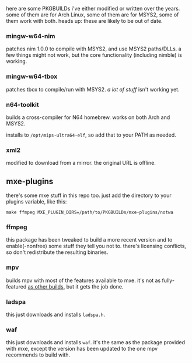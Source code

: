 here are some PKGBUILDs i've either modified or written over the years.
some of them are for Arch Linux, some of them are for MSYS2,
some of them work with both.
heads up: these are likely to be out of date.

### mingw-w64-nim

patches nim 1.0.0 to compile with MSYS2, and use MSYS2 paths/DLLs.
a few things might not work, but the core functionality
(including nimble) is working.

### mingw-w64-tbox

patches tbox to compile/run with MSYS2.
*a lot of stuff* isn't working yet.

### n64-toolkit

builds a cross-compiler for N64 homebrew.
works on both Arch and MSYS2.

installs to `/opt/mips-ultra64-elf`, so add that to your PATH as needed.

### xml2

modified to download from a mirror.
the original URL is offline.

## mxe-plugins

there's some mxe stuff in this repo too.
just add the directory to your plugins variable, like this:
```
make ffmpeg MXE_PLUGIN_DIRS=/path/to/PKGBUILDs/mxe-plugins/notwa
```

### ffmpeg

this package has been tweaked to build a more recent version
and to enable(-nonfree) some stuff they tell you not to.
there's licensing conflicts, so don't redistribute the resulting binaries.

### mpv

builds mpv with most of the features available to mxe.
it's not as fully-featured [as other builds,][mpvother]
but it gets the job done.

[mpvother]: https://github.com/lachs0r/mingw-w64-cmake

### ladspa

this just downloads and installs `ladspa.h`.

### waf

this just downloads and installs `waf`.
it's the same as the package provided with mxe,
except the version has been updated
to the one mpv recommends to build with.
